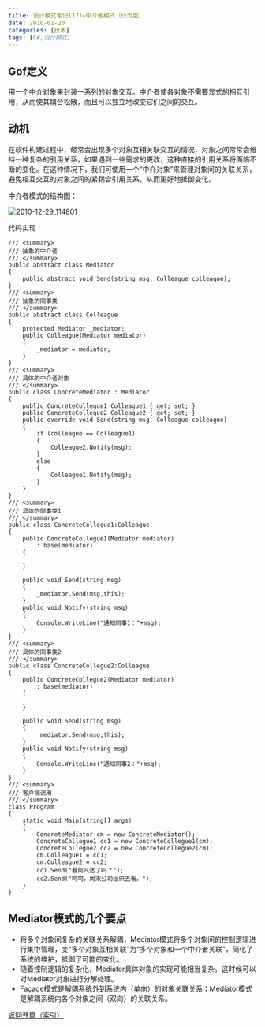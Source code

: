 ```yaml
---
title: 设计模式笔记(17)—中介者模式（行为型）
date: 2010-01-20
categories: [技术]
tags: [C#,设计模式]
---
```


## Gof定义

用一个中介对象来封装一系列的对象交互。中介者使各对象不需要显式的相互引用，从而使其耦合松散，而且可以独立地改变它们之间的交互。

## 动机

在软件构建过程中，经常会出现多个对象互相关联交互的情况，对象之间常常会维持一种复杂的引用关系，如果遇到一些需求的更改，这种直接的引用关系将面临不断的变化。在这种情况下，我们可使用一个“中介对象”来管理对象间的关联关系，避免相互交互的对象之间的紧耦合引用关系，从而更好地抵御变化。

中介者模式的结构图：

![2010-12-29_114801](https://cdn.jsdelivr.net/gh/oec2003/hblog-images/img/202201290617750.png)

代码实现：

```
/// <summary>
/// 抽象的中介者
/// </summary>
public abstract class Mediator
{
    public abstract void Send(string msg, Colleague colleague);
}
/// <summary>
/// 抽象的同事类
/// </summary>
public abstract class Colleague
{
    protected Mediator _mediator;
    public Colleague(Mediator mediator)
    {
        _mediator = mediator;
    }
}
/// <summary>
/// 具体的中介者对象
/// </summary>
public class ConcreteMediator : Mediator
{
    public ConcreteCollegue1 Colleague1 { get; set; }
    public ConcreteCollegue2 Colleague2 { get; set; }
    public override void Send(string msg, Colleague colleague)
    {
        if (colleague == Colleague1)
        {
            Colleague2.Notify(msg);
        }
        else
        {
            Colleague1.Notify(msg);
        }
    }
}
/// <summary>
/// 具体的同事类1
/// </summary>
public class ConcreteCollegue1:Colleague
{
    public ConcreteCollegue1(Mediator mediator)
        : base(mediator)
    {

    }

    public void Send(string msg)
    {
        _mediator.Send(msg,this);
    }
    public void Notify(string msg)
    {
        Console.WriteLine("通知同事1："+msg);
    }
}
/// <summary>
/// 具体的同事类2
/// </summary>
public class ConcreteCollegue2:Colleague
{
    public ConcreteCollegue2(Mediator mediator)
        : base(mediator)
    {

    }

    public void Send(string msg)
    {
        _mediator.Send(msg,this);
    }
    public void Notify(string msg)
    {
        Console.WriteLine("通知同事2："+msg);
    }
}
/// <summary>
/// 客户端调用
/// </summary>
class Program
{
    static void Main(string[] args)
    {
        ConcreteMediator cm = new ConcreteMediator();
        ConcreteCollegue1 cc1 = new ConcreteCollegue1(cm);
        ConcreteCollegue2 cc2 = new ConcreteCollegue2(cm);
        cm.Colleague1 = cc1;
        cm.Colleague2 = cc2;
        cc1.Send("看阿凡达了吗？");
        cc2.Send("呵呵，周末公司组织去看。");
    }
}
```

## Mediator模式的几个要点

* 将多个对象间复杂的关联关系解耦，Mediator模式将多个对象间的控制逻辑进行集中管理，变“多个对象互相关联”为“多个对象和一个中介者关联”，简化了系统的维护，抵御了可能的变化。
* 随着控制逻辑的复杂化，Mediator具体对象的实现可能相当复杂。这时候可以对Mediator对象进行分解处理。
* Façade模式是解耦系统外到系统内（单向）的对象关联关系；Mediator模式是解耦系统内各个对象之间（双向）的关联关系。

[返回开篇（索引）](http://blog.fwhyy.com/2009/11/design-patterns-notes-1-index/)

